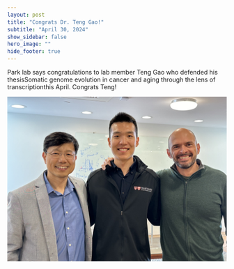 ```yaml
---
layout: post
title: "Congrats Dr. Teng Gao!"
subtitle: "April 30, 2024"
show_sidebar: false
hero_image: ""
hide_footer: true
---
```


Park lab says congratulations to lab member Teng Gao who defended his thesisSomatic genome evolution in cancer and aging through the lens of transcriptionthis April. Congrats Teng!

![Image](/img/news-images/img_4995.jpg)


